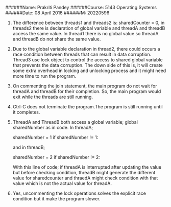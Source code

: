 ######Name: Prakriti Pandey
######Course: 5143 Operating Systems
######Date: 08 April 2016 
######M:    20220596



1. The difference between threads1 and threads2 is: sharedCounter = 0,
in threads2 there is declaration of global variable and threadA and threadB access the same value. In thread1 there is no global value so threadA and threadB do not share the same value.


2. Due to the global variable declaration in thread2, there could occurs a race condition between threads that can result in data   corruption. Thread3 use lock object to control the access to shared global variable that prevents the data corruption. The down side of this is, it will create some extra overhead in locking and unlocking process and it might need more time to run the program.


3. On commenting the join statement, the main program do not wait for threadA and threadB for their completion. So, the main program would exit while the threads are still running.


4. Ctrl-C does not terminate the program.The program is still running until it completes.


5. ThreadA and ThreadB both access a global variable; global sharedNumber as in code. In threadA; 

    sharedNumber = 1   if sharedNumber != 1:

    and in threadB;

    sharedNumber = 2    if sharedNumber != 2:

     With this line of code; if threadA is interrupted after updating the value but before checking condition, threadB  might  generate       the different value for sharedcounter and thraedA  might check condition with that value which is not the actual value for threadA.

6. Yes, uncommenting the lock operations solves the explicit race condition but it make the program slower.


